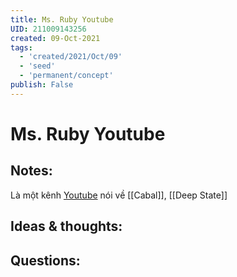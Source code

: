 ```yaml
---
title: Ms. Ruby Youtube
UID: 211009143256
created: 09-Oct-2021
tags:
  - 'created/2021/Oct/09'
  - 'seed'
  - 'permanent/concept'
publish: False
---
```

# Ms. Ruby Youtube

## Notes:
Là một kênh [Youtube](https://www.youtube.com/channel/UCU3F2ZrYI68UKPxaw63lrYg) nói về [[Cabal]], [[Deep State]]

## Ideas & thoughts:

## Questions:


